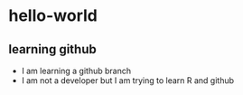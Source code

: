 # hello-world
## learning github
* I am learning a github branch
* I am not a developer but I am trying to learn R and github
